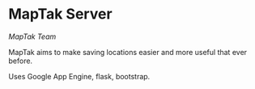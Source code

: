 MapTak Server
=============
_MapTak Team_

MapTak aims to make saving locations easier and more useful that ever before.

Uses Google App Engine, flask, bootstrap.

